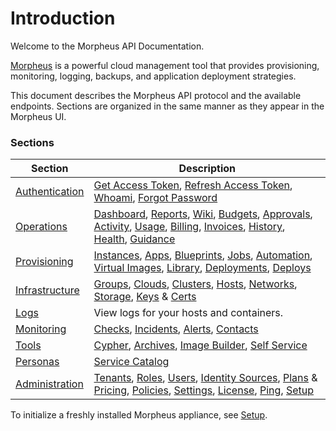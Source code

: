 # Introduction

Welcome to the Morpheus API Documentation. 

[Morpheus](https://www.morpheusdata.com/) is a powerful cloud management tool that provides provisioning, monitoring, logging, backups, and application deployment strategies.

This document describes the Morpheus API protocol and the available endpoints.  Sections are organized in the same manner as they appear in the Morpheus UI.

### Sections

Section |  Description
--------- | -------
[Authentication](#authentication) | [Get Access Token](#get-access-token), [Refresh Access Token](#refresh-access-token), [Whoami](#whoami), [Forgot Password](#forgot-password)
[Operations](#operations) | [Dashboard](#dashboard), [Reports](#reports), [Wiki](#wiki), [Budgets](#budgets), [Approvals](#approvals), [Activity](#activity), [Usage](#usage), [Billing](#billing), [Invoices](#invoices), [History](#history), [Health](#health), [Guidance](#guidance)
[Provisioning](#provisioning) | [Instances](#instances), [Apps](#apps), [Blueprints](#blueprints), [Jobs](#jobs), [Automation](#automation), [Virtual Images](#virtual-images), [Library](#library), [Deployments](#deployments), [Deploys](#deploys)
[Infrastructure](#infrastructure) | [Groups](#groups), [Clouds](#clouds), [Clusters](#clusters), [Hosts](#hosts), [Networks](#networks), [Storage](#storage), [Keys](#key-pairs) & [Certs](#ssl-certificates)
[Logs](#logs) | View logs for your hosts and containers.
[Monitoring](#monitoring) | [Checks](#checks), [Incidents](#checks), [Alerts](#alerts), [Contacts](#contacts)
[Tools](#tools) | [Cypher](#cypher), [Archives](#archives), [Image Builder](#image-builds), [Self Service](#self-service)
[Personas](#personas) | [Service Catalog](#service-catalog)
[Administration](#administration) | [Tenants](#tenants), [Roles](#roles), [Users](#users), [Identity Sources](#identity-sources), [Plans](#service-plans) & [Pricing](#prices), [Policies](#policies), [Settings](#appliance-settings), [License](#license), [Ping](#ping), [Setup](#setup)

To initialize a freshly installed Morpheus appliance, see [Setup](#setup).


